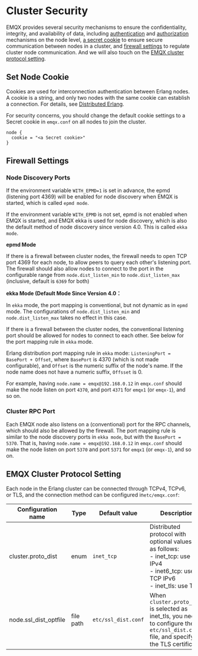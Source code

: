 # Cluster Security

EMQX provides several security mechanisms to ensure the confidentiality, integrity, and availability of data, including [authentication](../advanced/auth.md) and [authorization](../advanced/acl.md) mechanisms on the node level, [a secret cookie](#set-node-cookie) to ensure secure communication between nodes in a cluster, and [firewall settings](#firewall-settings) to regulate cluster node communication. And we will also touch on the [EMQX cluster protocol setting](#emqx-cluster-protocol-setting).

## Set Node Cookie

Cookies are used for interconnection authentication between Erlang nodes. A cookie is a string, and only two nodes with the same cookie can establish a connection. For details, see [Distributed Erlang](http://erlang.org/doc/reference_manual/distributed.html).

For security concerns, you should change the default cookie settings to a Secret cookie in `emqx.conf` on all nodes to join the cluster.

```hcl
node {
  cookie = "<a Secret cookie>"
}
```

## Firewall Settings

### Node Discovery Ports

If the environment variable `WITH_EPMD=1` is set in advance, the epmd (listening port 4369) will be enabled for node discovery when EMQX is started, which is called `epmd mode`.

If the environment variable `WITH_EPMD` is not set, epmd is not enabled when EMQX is started, and EMQX ekka is used for node discovery, which is also the default method of node discovery since version 4.0. This is called `ekka mode`.

**epmd Mode**

If there is a firewall between cluster nodes, the firewall needs to open TCP port 4369 for each node, to allow peers to query each other's listening port. The firewall should also allow nodes to connect to the port in the configurable range from `node.dist_listen_min` to `node.dist_listen_max` (inclusive, default is `6369` for both)

**ekka Mode (Default Mode Since Version 4.0：**

In `ekka` mode, the port mapping is conventional, but not dynamic as in `epmd` mode.
The configurations of `node.dist_listen_min` and `node.dist_listen_max` takes no effect in this case.

If there is a firewall between the cluster nodes, the conventional listening port should be allowed
for nodes to connect to each other. See below for the port mapping rule in `ekka` mode.

Erlang distribution port mapping rule in `ekka` mode: `ListeningPort = BasePort + Offset`,
where `BasePort` is 4370 (which is not made configurable), and `Offset` is the numeric suffix of the node's name. If the node name does not have a numeric suffix, `Offsset` is 0.

For example, having `node.name = emqx@192.168.0.12` in `emqx.conf` should make the node listen on port `4370`, and port  `4371` for `emqx1` (or `emqx-1`), and so on.

### Cluster RPC Port

Each EMQX node also listens on a (conventional) port for the RPC channels, which should also be allowed by the firewall. The port mapping rule is similar to the node discovery ports in `ekka mode`, but with the `BasePort = 5370`. That is, having
`node.name = emqx@192.168.0.12` in `emqx.conf` should make the node listen on port `5370` and port `5371` for `emqx1` (or `emqx-1`), and so on.

## EMQX Cluster Protocol Setting

Each node in the Erlang cluster can be connected through TCPv4, TCPv6, or TLS, and the connection method can be configured in`etc/emqx.conf`:

| Configuration name    | Type      | Default value       | Description                                                  |
| --------------------- | --------- | ------------------- | ------------------------------------------------------------ |
| cluster.proto_dist    | enum      | `inet_tcp`          | Distributed protocol with optional values are as follows:<br />  - inet_tcp: use TCP IPv4<br/>  - inet6_tcp: use TCP IPv6<br/>  - inet_tls: use TLS |
| node.ssl_dist_optfile | file path | `etc/ssl_dist.conf` | When `cluster.proto_dist` is selected as inet_tls, you need to configure the ` etc/ssl_dist.conf` file, and specify the TLS certificate. |



